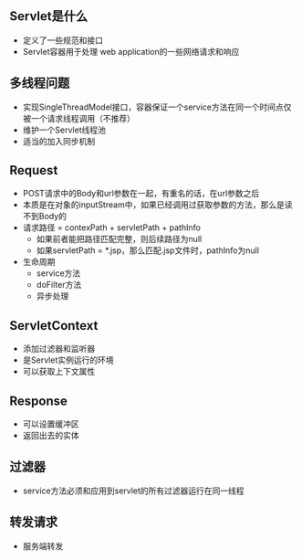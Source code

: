 ## Servlet是什么

- 定义了一些规范和接口
- Servlet容器用于处理 web application的一些网络请求和响应

## 多线程问题

- 实现SingleThreadModel接口，容器保证一个service方法在同一个时间点仅被一个请求线程调用（不推荐）
- 维护一个Servlet线程池
- 适当的加入同步机制

## Request

- POST请求中的Body和url参数在一起，有重名的话，在url参数之后
- 本质是在对象的inputStream中，如果已经调用过获取参数的方法，那么是读不到Body的
- 请求路径 = contexPath + servletPath + pathInfo
  - 如果前者能把路径匹配完整，则后续路径为null
  - 如果servletPath = *.jsp，那么匹配.jsp文件时，pathInfo为null
- 生命周期
  - service方法
  - doFilter方法
  - 异步处理

## ServletContext

- 添加过滤器和监听器
- 是Servlet实例运行的环境
- 可以获取上下文属性

## Response

- 可以设置缓冲区
- 返回出去的实体

## 过滤器

- service方法必须和应用到servlet的所有过滤器运行在同一线程

## 转发请求

- 服务端转发